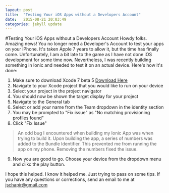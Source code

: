 ```yaml
---
layout: post
title:  "Testing Your iOS Apps without a Developers Account"
date:   2015-08-21 20:03:49
categories: jekyll update
---
```


#Testing Your iOS Apps without a Developers Account
Howdy folks. Amazing news! You no longer need a Developer's Account to test your apps on your iPhone. 
It's taken Apple 7 years to allow it, but the time has finally come. Unfortunately, I am a bit late to the game as I have not done iOS development for some time now. Nevertheless, I was recently building something in Ionic and needed to test it on an actual device. Here's how it's done: 

1. Make sure to download Xcode 7 beta 5 [Download Here](https://developer.apple.com/xcode/downloads/)
2. Navigate to your Xcode project that you would like to run on your device
3. Select your project in the project navigator
4. You should now be shown the target display for your project
5. Navigate to the General tab
6. Select or add your name from the Team dropdown in the identity section
7. You may be prompted to "Fix issue" as "No matching provisioning profiles found"
8. Click "Fix Issue"

> An odd bug I encountered when building my Ionic App was when trying to build it. Upon building the app, a series of numbers was added to the Bundle Identifier. This prevented me from running the app on my phone. Removing the numbers fixed the issue. 

9. Now you are good to go. Choose your device from the dropdown menu and clikc the play button.



I hope this helped. I know it helped me. Just trying to pass on some tips.
If you have any questions or corrections, send an email to me at jschapir@gmail.com
